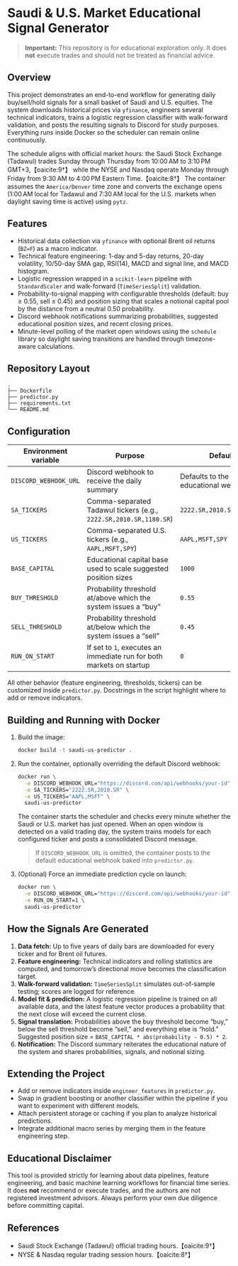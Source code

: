 # Saudi & U.S. Market Educational Signal Generator

> **Important:** This repository is for educational exploration only. It does **not** execute trades and should not be treated as financial advice.

## Overview

This project demonstrates an end-to-end workflow for generating daily buy/sell/hold signals for a small basket of Saudi and U.S. equities.  The system downloads historical prices via `yfinance`, engineers several technical indicators, trains a logistic regression classifier with walk-forward validation, and posts the resulting signals to Discord for study purposes.  Everything runs inside Docker so the scheduler can remain online continuously.

The schedule aligns with official market hours: the Saudi Stock Exchange (Tadawul) trades Sunday through Thursday from 10:00 AM to 3:10 PM GMT+3,【oaicite:9†】 while the NYSE and Nasdaq operate Monday through Friday from 9:30 AM to 4:00 PM Eastern Time.【oaicite:8†】  The container assumes the `America/Denver` time zone and converts the exchange opens (1:00 AM local for Tadawul and 7:30 AM local for the U.S. markets when daylight saving time is active) using `pytz`.

## Features

* Historical data collection via `yfinance` with optional Brent oil returns (`BZ=F`) as a macro indicator.
* Technical feature engineering: 1-day and 5-day returns, 20-day volatility, 10/50-day SMA gap, RSI(14), MACD and signal line, and MACD histogram.
* Logistic regression wrapped in a `scikit-learn` pipeline with `StandardScaler` and walk-forward (`TimeSeriesSplit`) validation.
* Probability-to-signal mapping with configurable thresholds (default: buy ≥ 0.55, sell ≤ 0.45) and position sizing that scales a notional capital pool by the distance from a neutral 0.50 probability.
* Discord webhook notifications summarizing probabilities, suggested educational position sizes, and recent closing prices.
* Minute-level polling of the market open windows using the `schedule` library so daylight saving transitions are handled through timezone-aware calculations.

## Repository Layout

```
.
├── Dockerfile
├── predictor.py
├── requirements.txt
└── README.md
```

## Configuration

Environment variable | Purpose | Default
--- | --- | ---
`DISCORD_WEBHOOK_URL` | Discord webhook to receive the daily summary | Defaults to the provided educational webhook
`SA_TICKERS` | Comma-separated Tadawul tickers (e.g., `2222.SR,2010.SR,1180.SR`) | `2222.SR,2010.SR,1180.SR`
`US_TICKERS` | Comma-separated U.S. tickers (e.g., `AAPL,MSFT,SPY`) | `AAPL,MSFT,SPY`
`BASE_CAPITAL` | Educational capital base used to scale suggested position sizes | `1000`
`BUY_THRESHOLD` | Probability threshold at/above which the system issues a “buy” | `0.55`
`SELL_THRESHOLD` | Probability threshold at/below which the system issues a “sell” | `0.45`
`RUN_ON_START` | If set to `1`, executes an immediate run for both markets on startup | `0`

All other behavior (feature engineering, thresholds, tickers) can be customized inside `predictor.py`.  Docstrings in the script highlight where to add or remove indicators.

## Building and Running with Docker

1. Build the image:

   ```bash
   docker build -t saudi-us-predictor .
   ```

2. Run the container, optionally overriding the default Discord webhook:

   ```bash
   docker run \
     -e DISCORD_WEBHOOK_URL="https://discord.com/api/webhooks/your-id" \
     -e SA_TICKERS="2222.SR,2010.SR" \
     -e US_TICKERS="AAPL,MSFT" \
     saudi-us-predictor
   ```

   The container starts the scheduler and checks every minute whether the Saudi or U.S. market has just opened.  When an open window is detected on a valid trading day, the system trains models for each configured ticker and posts a consolidated Discord message.

   > If `DISCORD_WEBHOOK_URL` is omitted, the container posts to the default educational webhook baked into `predictor.py`.

3. (Optional) Force an immediate prediction cycle on launch:

   ```bash
   docker run \
     -e DISCORD_WEBHOOK_URL="https://discord.com/api/webhooks/your-id" \
     -e RUN_ON_START=1 \
     saudi-us-predictor
   ```

## How the Signals Are Generated

1. **Data fetch:** Up to five years of daily bars are downloaded for every ticker and for Brent oil futures.
2. **Feature engineering:** Technical indicators and rolling statistics are computed, and tomorrow’s directional move becomes the classification target.
3. **Walk-forward validation:** `TimeSeriesSplit` simulates out-of-sample testing; scores are logged for reference.
4. **Model fit & prediction:** A logistic regression pipeline is trained on all available data, and the latest feature vector produces a probability that the next close will exceed the current close.
5. **Signal translation:** Probabilities above the buy threshold become “buy,” below the sell threshold become “sell,” and everything else is “hold.”  Suggested position size = `BASE_CAPITAL * abs(probability - 0.5) * 2`.
6. **Notification:** The Discord summary reiterates the educational nature of the system and shares probabilities, signals, and notional sizing.

## Extending the Project

* Add or remove indicators inside `engineer_features` in `predictor.py`.
* Swap in gradient boosting or another classifier within the pipeline if you want to experiment with different models.
* Attach persistent storage or caching if you plan to analyze historical predictions.
* Integrate additional macro series by merging them in the feature engineering step.

## Educational Disclaimer

This tool is provided strictly for learning about data pipelines, feature engineering, and basic machine learning workflows for financial time series.  It does **not** recommend or execute trades, and the authors are not registered investment advisors.  Always perform your own due diligence before committing capital.

## References

* Saudi Stock Exchange (Tadawul) official trading hours.【oaicite:9†】
* NYSE & Nasdaq regular trading session hours.【oaicite:8†】
